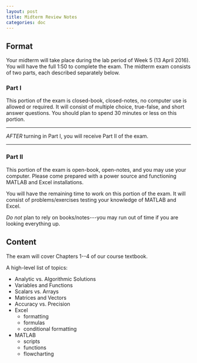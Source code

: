 ```yaml
---
layout: post
title: Midterm Review Notes
categories: doc
---
```


## Format

Your midterm will take place during the lab period of Week 5 (13 April 2016).
You will have the full 1:50 to complete the exam.
The midterm exam consists of two parts, each described separately below.

### Part I
This portion of the exam is closed-book, closed-notes, no computer use is allowed or required.
It will consist of multiple choice, true-false, and short answer questions.
You should plan to spend 30 minutes or less on this portion.

-----

*AFTER* turning in Part I, you will receive Part II of the exam.

-----

### Part II
This portion of the exam is open-book, open-notes, and you may use your computer.
Please come prepared with a power source and functioning MATLAB and Excel installations.

You will have the remaining time to work on this portion of the exam.
It will consist of problems/exercises testing your knowledge of MATLAB and Excel.

*Do not* plan to rely on books/notes---you may run out of time if you are looking everything up.

## Content
The exam will cover Chapters 1--4 of our course textbook.

A high-level list of topics:

- Analytic vs. Algorithmic Solutions
- Variables and Functions
- Scalars vs. Arrays
- Matrices and Vectors
- Accuracy vs. Precision
- Excel
  - formatting
  - formulas
  - conditional formatting
- MATLAB
  - scripts
  - functions
  - flowcharting
